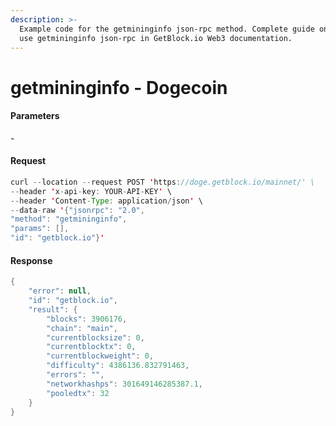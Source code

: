 ```yaml
---
description: >-
  Example code for the getmininginfo json-rpc method. Сomplete guide on how to
  use getmininginfo json-rpc in GetBlock.io Web3 documentation.
---
```


# getmininginfo - Dogecoin

#### Parameters

\-

#### Request

```java
curl --location --request POST 'https://doge.getblock.io/mainnet/' \
--header 'x-api-key: YOUR-API-KEY' \
--header 'Content-Type: application/json' \
--data-raw '{"jsonrpc": "2.0",
"method": "getmininginfo",
"params": [],
"id": "getblock.io"}'
```

#### Response

```java
{
    "error": null,
    "id": "getblock.io",
    "result": {
        "blocks": 3906176,
        "chain": "main",
        "currentblocksize": 0,
        "currentblocktx": 0,
        "currentblockweight": 0,
        "difficulty": 4386136.832791463,
        "errors": "",
        "networkhashps": 301649146285387.1,
        "pooledtx": 32
    }
}
```
